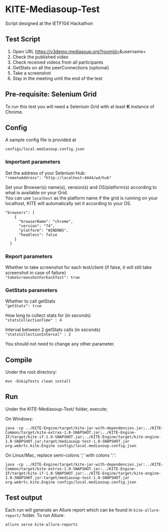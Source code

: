 #  KITE-Mediasoup-Test


Script designed at the IETF104 Hackathon

## Test Script


1.	Open URL https://v3demo.mediasoup.org?roomId=<meetingID>&username=<userID>
2.	Check the published video
3.	Check received videos from all participants
4.	GetStats on all the peerConnections (optional)
5.	Take a screenshot
6.	Stay in the meeting until the end of the test


## Pre-requisite: Selenium Grid

To run this test you will need a Selenium Grid with at least **K** instance of Chrome.

## Config
 
 A sample config file is provided at  
 
 `configs/local.mediasoup.config.json`  

### Important parameters 

Set the address of your Selenium Hub:  
  `"remoteAddress": "http://localhost:4444/wd/hub"`  
  
Set your Browser(s) name(s), version(s) and OS/platform(s) according to what is available on your Grid.  
You can use `localhost` as the platform name if the grid is running on your localhost, KITE will automatically set it according to your OS.
```
"browsers": [
    {
      "browserName": "chrome",
      "version": "74",
      "platform": "WINDOWS",
      "headless": false
    }
  ]
```


### Report parameters

Whether to take screenshot for each test/client (if false, it will still take screenshot in case of failure)     
`"takeScreenshotForEachTest": true`  


### GetStats parameters

Whether to call getStats  
`"getStats": true`  

How long to collect stats for (in seconds)  
`"statsCollectionTime" : 4`  

Interval between 2 getStats calls (in seconds)  
`"statsCollectionInterval" : 2`



You should not need to change any other parameter.


## Compile

Under the root directory:  
``` 
mvn -DskipTests clean install 
``` 

## Run

Under the KITE-Mediasoup-Test/ folder, execute;

On Windows:
```
java -cp ../KITE-Engine/target/kite-jar-with-dependencies.jar;../KITE-Common/target/kite-extras-1.0-SNAPSHOT.jar;../KITE-Engine-IF/target/kite-if-1.0-SNAPSHOT.jar;../KITE-Engine/target/kite-engine-1.0-SNAPSHOT.jar;target/mediasoup-test-1.0-SNAPSHOT.jar org.webrtc.kite.Engine configs/local.mediasoup.config.json
```

On Linux/Mac, replace semi-colons ';' with colons ':':
```
java -cp ../KITE-Engine/target/kite-jar-with-dependencies.jar:../KITE-Common/target/kite-extras-1.0-SNAPSHOT.jar:../KITE-Engine-IF/target/kite-if-1.0-SNAPSHOT.jar:../KITE-Engine/target/kite-engine-1.0-SNAPSHOT.jar:target/mediasoup-test-1.0-SNAPSHOT.jar org.webrtc.kite.Engine configs/local.mediasoup.config.json
```



## Test output

Each run will generate an Allure report which can be found in `kite-allure-report/` folder.
To run Allure:
```
allure serve kite-allure-reports
```





